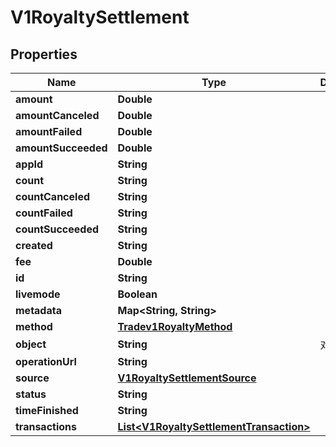 
# V1RoyaltySettlement

## Properties
Name | Type | Description | Notes
------------ | ------------- | ------------- | -------------
**amount** | **Double** |  |  [optional]
**amountCanceled** | **Double** |  |  [optional]
**amountFailed** | **Double** |  |  [optional]
**amountSucceeded** | **Double** |  |  [optional]
**appId** | **String** |  |  [optional]
**count** | **String** |  |  [optional]
**countCanceled** | **String** |  |  [optional]
**countFailed** | **String** |  |  [optional]
**countSucceeded** | **String** |  |  [optional]
**created** | **String** |  |  [optional]
**fee** | **Double** |  |  [optional]
**id** | **String** |  |  [optional]
**livemode** | **Boolean** |  |  [optional]
**metadata** | **Map&lt;String, String&gt;** |  |  [optional]
**method** | [**Tradev1RoyaltyMethod**](Tradev1RoyaltyMethod.md) |  |  [optional]
**object** | **String** | 对象类型 |  [optional]
**operationUrl** | **String** |  |  [optional]
**source** | [**V1RoyaltySettlementSource**](V1RoyaltySettlementSource.md) |  |  [optional]
**status** | **String** |  |  [optional]
**timeFinished** | **String** |  |  [optional]
**transactions** | [**List&lt;V1RoyaltySettlementTransaction&gt;**](V1RoyaltySettlementTransaction.md) |  |  [optional]



